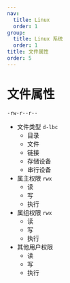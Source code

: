 ```yaml
---
nav:
  title: Linux
  order: 1
group:
  title: Linux 系统
  order: 1
title: 文件属性
order: 5
---
```


# 文件属性

`-rw-r--r--`

- 文件类型 `d-lbc`
  - 目录
  - 文件
  - 链接
  - 存储设备
  - 串行设备
- 属主权限 `rwx`
  - 读
  - 写
  - 执行
- 属组权限 `rwx`
  - 读
  - 写
  - 执行
- 其他用户权限
  - 读
  - 写
  - 执行
